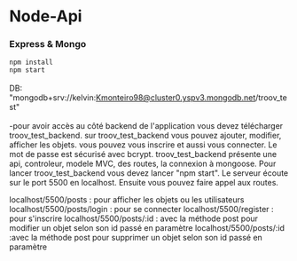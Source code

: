 # Node-Api
### Express & Mongo

`npm install`
<br/> `npm start`
<br/><br/> 
DB: "mongodb+srv://kelvin:Kmonteiro98@cluster0.yspv3.mongodb.net/troov_test"
<br><br>
-pour avoir accès au côté backend de l'application vous devez télécharger troov_test_backend.
sur  troov_test_backend vous pouvez ajouter, modifier, afficher les objets.
vous pouvez vous inscrire et aussi vous connecter.
Le mot de passe est sécurisé avec bcrypt.
troov_test_backend présente une api, controleur, modele MVC, des routes, la connexion à mongoose.
Pour lancer troov_test_backend vous devez lancer "npm start". Le serveur écoute sur le port 5500 en localhost.
Ensuite vous pouvez faire appel aux routes.

localhost/5500/posts : pour afficher les objets ou les utilisateurs
localhost/5500/posts/login : pour se connecter
localhost/5500/register : pour s'inscrire
localhost/5500/posts/:id :  avec la méthode post pour modifier un objet selon son id passé en paramètre
localhost/5500/posts/:id :avec la méthode post pour supprimer un objet selon son id passé en paramètre


